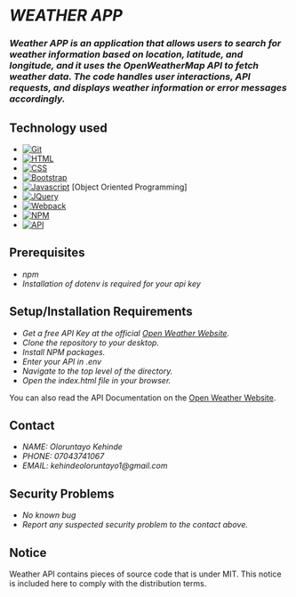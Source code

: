 # _WEATHER APP_
### _Weather APP is an application that allows users to search for weather information based on location, latitude, and longitude, and it uses the OpenWeatherMap API to fetch weather data. The code handles user interactions, API requests, and displays weather information or error messages accordingly._

## Technology used
* [![Git][Git.com]][Git-url]
* [![HTML][HTML.com]][HTML-url]
* [![CSS][CSS.com]][CSS-url]
* [![Bootstrap][Bootstrap.com]][Bootstrap-url]
* [![Javascript][Javascript.com]][Javascript-url] [Object Oriented Programming]
* [![JQuery][JQuery.com]][JQuery-url]
* [![Webpack][Webpack.com]][Webpack-url]
* [![NPM][NPM.com]][NPM-url]
* [![API][API.com]][API-url]

## Prerequisites
* _npm_
* _Installation of dotenv is required for your api key_

## Setup/Installation Requirements
* _Get a free API Key at the official [Open Weather Website](https://openweathermap.org/)._
* _Clone the repository to your desktop._
* _Install NPM packages._
* _Enter your API in .env_
* _Navigate to the top level of the directory._
* _Open the index.html file in your browser._

 You can also read the API Documentation on the [Open Weather Website](https://openweathermap.org/api/one-call-3).

## Contact
* _NAME: Oloruntayo Kehinde_
* _PHONE: 07043741067_
* _EMAIL: kehindeoloruntayo1@gmail.com_

## Security Problems
* _No known bug_
* _Report any suspected security problem to the contact above._

## Notice
Weather API contains pieces of source code that is under MIT. This notice is included here to comply with the distribution terms.


<!-- MARKDOWN LINKS & IMAGES -->
<!-- https://www.markdownguide.org/basic-syntax/#reference-style-links -->
[Git.com]: https://img.shields.io/badge/Git-df0e0e?style=for-the-badge&logo=Git&logoColor=white
[Git-url]: https://git-scm.com
[HTML.com]: https://img.shields.io/badge/HTML-e48f0f?style=for-the-badge&logo=HTML5&logoColor=white
[HTML-url]: https://developer.mozilla.org/en-US/docs/Web/HTML
[CSS.com]: https://img.shields.io/badge/CSS-d5e221?style=for-the-badge&logo=CSS3&logoColor=white
[CSS-url]: https://developer.mozilla.org/en-US/docs/Web/CSS
[Bootstrap.com]: https://img.shields.io/badge/Bootstrap-563D7C?style=for-the-badge&logo=bootstrap&logoColor=white
[Bootstrap-url]: https://getbootstrap.com
[Javascript.com]: https://img.shields.io/badge/javascript-222121?style=for-the-badge&logo=javascript&logoColor=white
[Javascript-url]: https://developer.mozilla.org/en-US/docs/Web/javascript
[JQuery.com]: https://img.shields.io/badge/jQuery-0769AD?style=for-the-badge&logo=jquery&logoColor=white
[JQuery-url]: https://jquery.com
[Webpack.com]: https://img.shields.io/badge/Webpack-057731?style=for-the-badge&logo=Webpack&logoColor=white
[Webpack-url]: https://webpack.js.org
[NPM.com]: https://img.shields.io/badge/NPM-175674?style=for-the-badge&logo=NPM&logoColor=white
[NPM-url]: https://www.npmjs.com
[API.com]: https://img.shields.io/badge/Api-df0e0e?style=for-the-badge&logo=apifox&logoColor=white
[API-url]: https://developer.mozilla.org/en-US/docs/Learn/JavaScript/Client-side_web_APIs/Introduction